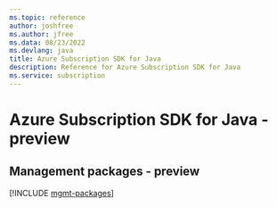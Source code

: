 ```yaml
---
ms.topic: reference
author: joshfree
ms.author: jfree
ms.data: 08/23/2022
ms.devlang: java
title: Azure Subscription SDK for Java
description: Reference for Azure Subscription SDK for Java
ms.service: subscription
---
```

# Azure Subscription SDK for Java - preview

## Management packages - preview
[!INCLUDE [mgmt-packages](subscription-mgmt-index.md)]